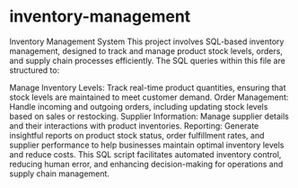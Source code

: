 # inventory-management
Inventory Management System
This project involves SQL-based inventory management, designed to track and manage product stock levels, orders, and supply chain processes efficiently. The SQL queries within this file are structured to:

Manage Inventory Levels: Track real-time product quantities, ensuring that stock levels are maintained to meet customer demand.
Order Management: Handle incoming and outgoing orders, including updating stock levels based on sales or restocking.
Supplier Information: Manage supplier details and their interactions with product inventories.
Reporting: Generate insightful reports on product stock status, order fulfillment rates, and supplier performance to help businesses maintain optimal inventory levels and reduce costs.
This SQL script facilitates automated inventory control, reducing human error, and enhancing decision-making for operations and supply chain management.
